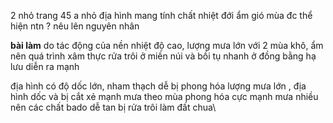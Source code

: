2 nhỏ trang 45
a nhỏ địa hình mang tính chất nhiệt đới ẩm gió mùa đc thể hiện ntn ? nêu lên nguyên nhân

**bài làm**
do tác động của nền nhiệt độ cao, lượng mưa lớn với 2 mùa khô, ẩm nên quá trình xâm thực rửa trôi ở miền núi và bồi
tụ nhanh ở đồng bằng hạ lưu diễn ra mạnh

địa hình có độ dốc lớn, nham thạch dễ bị phong hóa
lượng mưa lớn , địa hình dốc và bị cắt xẻ mạnh 
mưa theo mùa
phong hóa cực mạnh
mưa nhiều nên các chất bado dễ tan bị rửa trôi làm đất chua\

